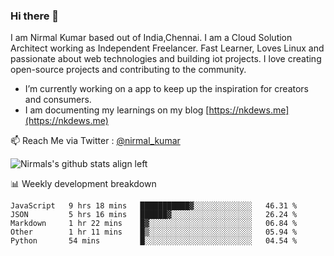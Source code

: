 ### Hi there 👋

 I am Nirmal Kumar based out of India,Chennai. I am a Cloud Solution Architect working as Independent Freelancer. Fast Learner, Loves Linux and passionate about web technologies and building iot projects. I love creating open-source projects and contributing to the community.

- I’m currently working on a app to keep up the inspiration for creators and consumers.
- I am documenting my learnings on my blog [https://nkdews.me](https://nkdews.me)

📫 Reach Me via  Twitter : [@nirmal_kumar](https://twitter.com/nirmal_kumar)

![Nirmals's github stats align left](https://github-readme-stats.vercel.app/api?username=nk-gears&show_icons=true)


📊 Weekly development breakdown

<!--START_SECTION:waka-->
```text
JavaScript   9 hrs 18 mins   ███████████▓░░░░░░░░░░░░░   46.31 % 
JSON         5 hrs 16 mins   ██████▓░░░░░░░░░░░░░░░░░░   26.24 % 
Markdown     1 hr 22 mins    █▓░░░░░░░░░░░░░░░░░░░░░░░   06.84 % 
Other        1 hr 11 mins    █▒░░░░░░░░░░░░░░░░░░░░░░░   05.94 % 
Python       54 mins         █░░░░░░░░░░░░░░░░░░░░░░░░   04.54 % 
```
<!--END_SECTION:waka-->


